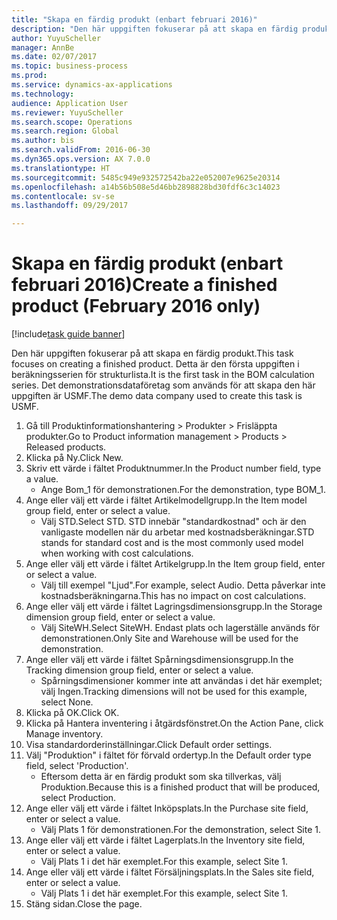 ```yaml
--- 
title: "Skapa en färdig produkt (enbart februari 2016)"
description: "Den här uppgiften fokuserar på att skapa en färdig produkt."
author: YuyuScheller
manager: AnnBe
ms.date: 02/07/2017
ms.topic: business-process
ms.prod: 
ms.service: dynamics-ax-applications
ms.technology: 
audience: Application User
ms.reviewer: YuyuScheller
ms.search.scope: Operations
ms.search.region: Global
ms.author: bis
ms.search.validFrom: 2016-06-30
ms.dyn365.ops.version: AX 7.0.0
ms.translationtype: HT
ms.sourcegitcommit: 5485c949e932572542ba22e052007e9625e20314
ms.openlocfilehash: a14b56b508e5d46bb2898828bd30fdf6c3c14023
ms.contentlocale: sv-se
ms.lasthandoff: 09/29/2017

---
```

# <a name="create-a-finished-product-february-2016-only"></a><span data-ttu-id="47f80-103">Skapa en färdig produkt (enbart februari 2016)</span><span class="sxs-lookup"><span data-stu-id="47f80-103">Create a finished product (February 2016 only)</span></span>

[!include[task guide banner](../../includes/task-guide-banner.md)]

<span data-ttu-id="47f80-104">Den här uppgiften fokuserar på att skapa en färdig produkt.</span><span class="sxs-lookup"><span data-stu-id="47f80-104">This task focuses on creating a finished product.</span></span> <span data-ttu-id="47f80-105">Detta är den första uppgiften i beräkningsserien för strukturlista.</span><span class="sxs-lookup"><span data-stu-id="47f80-105">It is the first task in the BOM calculation series.</span></span> <span data-ttu-id="47f80-106">Det demonstrationsdataföretag som används för att skapa den här uppgiften är USMF.</span><span class="sxs-lookup"><span data-stu-id="47f80-106">The demo data company used to create this task is USMF.</span></span>

1. <span data-ttu-id="47f80-107">Gå till Produktinformationshantering > Produkter > Frisläppta produkter.</span><span class="sxs-lookup"><span data-stu-id="47f80-107">Go to Product information management > Products > Released products.</span></span>
2. <span data-ttu-id="47f80-108">Klicka på Ny.</span><span class="sxs-lookup"><span data-stu-id="47f80-108">Click New.</span></span>
3. <span data-ttu-id="47f80-109">Skriv ett värde i fältet Produktnummer.</span><span class="sxs-lookup"><span data-stu-id="47f80-109">In the Product number field, type a value.</span></span>
    * <span data-ttu-id="47f80-110">Ange Bom_1 för demonstrationen.</span><span class="sxs-lookup"><span data-stu-id="47f80-110">For the demonstration, type BOM_1.</span></span>  
4. <span data-ttu-id="47f80-111">Ange eller välj ett värde i fältet Artikelmodellgrupp.</span><span class="sxs-lookup"><span data-stu-id="47f80-111">In the Item model group field, enter or select a value.</span></span>
    * <span data-ttu-id="47f80-112">Välj STD.</span><span class="sxs-lookup"><span data-stu-id="47f80-112">Select STD.</span></span> <span data-ttu-id="47f80-113">STD innebär "standardkostnad" och är den vanligaste modellen när du arbetar med kostnadsberäkningar.</span><span class="sxs-lookup"><span data-stu-id="47f80-113">STD stands for standard cost and is the most commonly used model when working with cost calculations.</span></span>  
5. <span data-ttu-id="47f80-114">Ange eller välj ett värde i fältet Artikelgrupp.</span><span class="sxs-lookup"><span data-stu-id="47f80-114">In the Item group field, enter or select a value.</span></span>
    * <span data-ttu-id="47f80-115">Välj till exempel "Ljud".</span><span class="sxs-lookup"><span data-stu-id="47f80-115">For example, select Audio.</span></span> <span data-ttu-id="47f80-116">Detta påverkar inte kostnadsberäkningarna.</span><span class="sxs-lookup"><span data-stu-id="47f80-116">This has no impact on cost calculations.</span></span>  
6. <span data-ttu-id="47f80-117">Ange eller välj ett värde i fältet Lagringsdimensionsgrupp.</span><span class="sxs-lookup"><span data-stu-id="47f80-117">In the Storage dimension group field, enter or select a value.</span></span>
    * <span data-ttu-id="47f80-118">Välj SiteWH.</span><span class="sxs-lookup"><span data-stu-id="47f80-118">Select SiteWH.</span></span> <span data-ttu-id="47f80-119">Endast plats och lagerställe används för demonstrationen.</span><span class="sxs-lookup"><span data-stu-id="47f80-119">Only Site and Warehouse will be used for the demonstration.</span></span>  
7. <span data-ttu-id="47f80-120">Ange eller välj ett värde i fältet Spårningsdimensionsgrupp.</span><span class="sxs-lookup"><span data-stu-id="47f80-120">In the Tracking dimension group field, enter or select a value.</span></span>
    * <span data-ttu-id="47f80-121">Spårningsdimensioner kommer inte att användas i det här exemplet; välj Ingen.</span><span class="sxs-lookup"><span data-stu-id="47f80-121">Tracking dimensions will not be used for this example, select None.</span></span>  
8. <span data-ttu-id="47f80-122">Klicka på OK.</span><span class="sxs-lookup"><span data-stu-id="47f80-122">Click OK.</span></span>
9. <span data-ttu-id="47f80-123">Klicka på Hantera inventering i åtgärdsfönstret.</span><span class="sxs-lookup"><span data-stu-id="47f80-123">On the Action Pane, click Manage inventory.</span></span>
10. <span data-ttu-id="47f80-124">Visa standardorderinställningar.</span><span class="sxs-lookup"><span data-stu-id="47f80-124">Click Default order settings.</span></span>
11. <span data-ttu-id="47f80-125">Välj "Produktion" i fältet för förvald ordertyp.</span><span class="sxs-lookup"><span data-stu-id="47f80-125">In the Default order type field, select 'Production'.</span></span>
    * <span data-ttu-id="47f80-126">Eftersom detta är en färdig produkt som ska tillverkas, välj Produktion.</span><span class="sxs-lookup"><span data-stu-id="47f80-126">Because this is a finished product that will be produced, select Production.</span></span>  
12. <span data-ttu-id="47f80-127">Ange eller välj ett värde i fältet Inköpsplats.</span><span class="sxs-lookup"><span data-stu-id="47f80-127">In the Purchase site field, enter or select a value.</span></span>
    * <span data-ttu-id="47f80-128">Välj Plats 1 för demonstrationen.</span><span class="sxs-lookup"><span data-stu-id="47f80-128">For the demonstration, select Site 1.</span></span>  
13. <span data-ttu-id="47f80-129">Ange eller välj ett värde i fältet Lagerplats.</span><span class="sxs-lookup"><span data-stu-id="47f80-129">In the Inventory site field, enter or select a value.</span></span>
    * <span data-ttu-id="47f80-130">Välj Plats 1 i det här exemplet.</span><span class="sxs-lookup"><span data-stu-id="47f80-130">For this example, select Site 1.</span></span>  
14. <span data-ttu-id="47f80-131">Ange eller välj ett värde i fältet Försäljningsplats.</span><span class="sxs-lookup"><span data-stu-id="47f80-131">In the Sales site field, enter or select a value.</span></span>
    * <span data-ttu-id="47f80-132">Välj Plats 1 i det här exemplet.</span><span class="sxs-lookup"><span data-stu-id="47f80-132">For this example, select Site 1.</span></span>  
15. <span data-ttu-id="47f80-133">Stäng sidan.</span><span class="sxs-lookup"><span data-stu-id="47f80-133">Close the page.</span></span>


